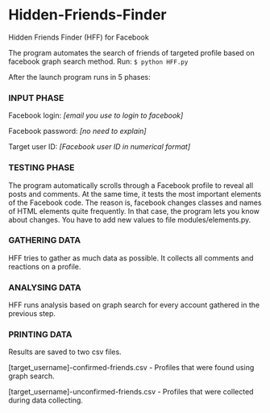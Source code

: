 # Hidden-Friends-Finder
Hidden Friends Finder (HFF) for Facebook

The program automates the search of friends of targeted profile based on facebook graph search method.
Run:
`$ python HFF.py`

After the launch program runs in 5 phases:

### INPUT PHASE
Facebook login: *[email you use to login to facebook]*

Facebook password: *[no need to explain]*

Target user ID: *[Facebook user ID in numerical format]*

### TESTING PHASE
The program automatically scrolls through a Facebook profile to reveal all posts and comments. 
At the same time, it tests the most important elements of the Facebook code. The reason is, facebook changes classes and names of HTML elements quite frequently. In that case, the program lets you know about changes. You have to add new values to file modules/elements.py.

### GATHERING DATA 
HFF tries to gather as much data as possible. It collects all comments and reactions on a profile.

### ANALYSING DATA
HFF runs analysis based on graph search for every account gathered in the previous step. 

### PRINTING DATA
Results are saved to two csv files.

[target_username]-confirmed-friends.csv - Profiles that were found using graph search.

[target_username]-unconfirmed-friends.csv - Profiles that were collected during data collecting.
